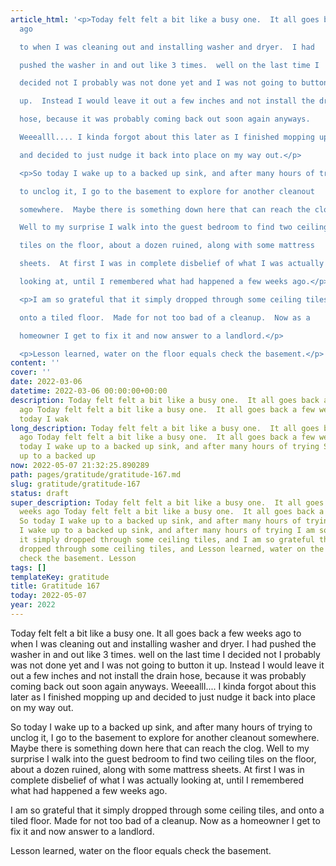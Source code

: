 ```yaml
---
article_html: '<p>Today felt felt a bit like a busy one.  It all goes back a few weeks
  ago

  to when I was cleaning out and installing washer and dryer.  I had

  pushed the washer in and out like 3 times.  well on the last time I

  decided not I probably was not done yet and I was not going to button it

  up.  Instead I would leave it out a few inches and not install the drain

  hose, because it was probably coming back out soon again anyways.

  Weeealll.... I kinda forgot about this later as I finished mopping up

  and decided to just nudge it back into place on my way out.</p>

  <p>So today I wake up to a backed up sink, and after many hours of trying

  to unclog it, I go to the basement to explore for another cleanout

  somewhere.  Maybe there is something down here that can reach the clog.

  Well to my surprise I walk into the guest bedroom to find two ceiling

  tiles on the floor, about a dozen ruined, along with some mattress

  sheets.  At first I was in complete disbelief of what I was actually

  looking at, until I remembered what had happened a few weeks ago.</p>

  <p>I am so grateful that it simply dropped through some ceiling tiles, and

  onto a tiled floor.  Made for not too bad of a cleanup.  Now as a

  homeowner I get to fix it and now answer to a landlord.</p>

  <p>Lesson learned, water on the floor equals check the basement.</p>'
content: ''
cover: ''
date: 2022-03-06
datetime: 2022-03-06 00:00:00+00:00
description: Today felt felt a bit like a busy one.  It all goes back a few weeks
  ago Today felt felt a bit like a busy one.  It all goes back a few weeks ago So
  today I wak
long_description: Today felt felt a bit like a busy one.  It all goes back a few weeks
  ago Today felt felt a bit like a busy one.  It all goes back a few weeks ago So
  today I wake up to a backed up sink, and after many hours of trying So today I wake
  up to a backed up
now: 2022-05-07 21:32:25.890289
path: pages/gratitude/gratitude-167.md
slug: gratitude/gratitude-167
status: draft
super_description: Today felt felt a bit like a busy one.  It all goes back a few
  weeks ago Today felt felt a bit like a busy one.  It all goes back a few weeks ago
  So today I wake up to a backed up sink, and after many hours of trying So today
  I wake up to a backed up sink, and after many hours of trying I am so grateful that
  it simply dropped through some ceiling tiles, and I am so grateful that it simply
  dropped through some ceiling tiles, and Lesson learned, water on the floor equals
  check the basement. Lesson
tags: []
templateKey: gratitude
title: Gratitude 167
today: 2022-05-07
year: 2022
---
```


Today felt felt a bit like a busy one.  It all goes back a few weeks ago
to when I was cleaning out and installing washer and dryer.  I had
pushed the washer in and out like 3 times.  well on the last time I
decided not I probably was not done yet and I was not going to button it
up.  Instead I would leave it out a few inches and not install the drain
hose, because it was probably coming back out soon again anyways.
Weeealll.... I kinda forgot about this later as I finished mopping up
and decided to just nudge it back into place on my way out.


So today I wake up to a backed up sink, and after many hours of trying
to unclog it, I go to the basement to explore for another cleanout
somewhere.  Maybe there is something down here that can reach the clog.
Well to my surprise I walk into the guest bedroom to find two ceiling
tiles on the floor, about a dozen ruined, along with some mattress
sheets.  At first I was in complete disbelief of what I was actually
looking at, until I remembered what had happened a few weeks ago.

I am so grateful that it simply dropped through some ceiling tiles, and
onto a tiled floor.  Made for not too bad of a cleanup.  Now as a
homeowner I get to fix it and now answer to a landlord.

Lesson learned, water on the floor equals check the basement.